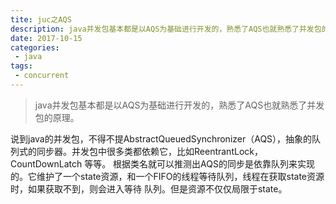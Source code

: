 ```yaml
---
tite: juc之AQS
description: java并发包基本都是以AQS为基础进行开发的，熟悉了AQS也就熟悉了并发包的原理。
date: 2017-10-15
categories:
 - java
tags:
 - concurrent
---
```


> java并发包基本都是以AQS为基础进行开发的，熟悉了AQS也就熟悉了并发包的原理。

说到java的并发包，不得不提AbstractQueuedSynchronizer（AQS），抽象的队列式的同步器。并发包中很多类都依赖它，比如ReentrantLock，CountDownLatch
等等。
根据类名就可以推测出AQS的同步是依靠队列来实现的。它维护了一个state资源，和一个FIFO的线程等待队列，线程在获取state资源时，如果获取不到，则会进入等待
队列。但是资源不仅仅局限于state。
